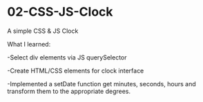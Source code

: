 # 02-CSS-JS-Clock
A simple CSS &amp; JS Clock

What I learned:

-Select div elements via JS querySelector

-Create HTML/CSS elements for clock interface

-Implemented a setDate function get minutes, seconds, hours and transform them to the appropriate degrees.
